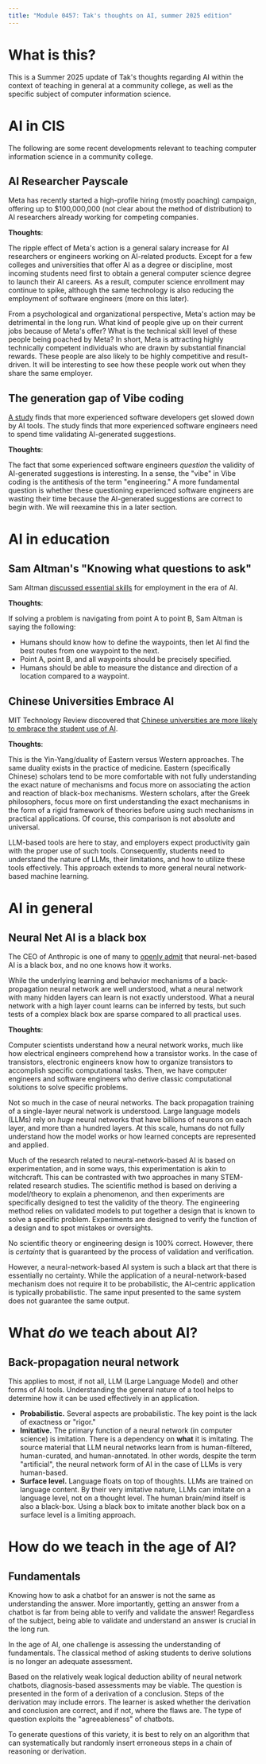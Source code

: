 ```yaml
---
title: "Module 0457: Tak's thoughts on AI, summer 2025 edition"
---
```


# What is this?

This is a Summer 2025 update of Tak's thoughts regarding AI within the context of teaching in general at a community college, as well as the specific subject of computer information science.

# AI in CIS

The following are some recent developments relevant to teaching computer information science in a community college.

## AI Researcher Payscale

Meta has recently started a high-profile hiring (mostly poaching) campaign, offering up to $100,000,000 (not clear about the method of distribution) to AI researchers already working for competing companies. 

**Thoughts**:

The ripple effect of Meta's action is a general salary increase for AI researchers or engineers working on AI-related products. Except for a few colleges and universities that offer AI as a degree or discipline, most incoming students need first to obtain a general computer science degree to launch their AI careers. As a result, computer science enrollment may continue to spike, although the same technology is also reducing the employment of software engineers (more on this later).

From a psychological and organizational perspective, Meta's action may be detrimental in the long run. What kind of people give up on their current jobs because of Meta's offer? What is the technical skill level of these people being poached by Meta? In short, Meta is attracting highly technically competent individuals who are drawn by substantial financial rewards. These people are also likely to be highly competitive and result-driven. It will be interesting to see how these people work out when they share the same employer.

## The generation gap of Vibe coding

[A study](https://www.reuters.com/business/ai-slows-down-some-experienced-software-developers-study-finds-2025-07-10/) finds that more experienced software developers get slowed down by AI tools. The study finds that more experienced software engineers need to spend time validating AI-generated suggestions. 

**Thoughts**:

The fact that some experienced software engineers *question* the validity of AI-generated suggestions is interesting. In a sense, the "vibe" in Vibe coding is the antithesis of the term "engineering." A more fundamental question is whether these questioning experienced software engineers are wasting their time because the AI-generated suggestions are correct to begin with. We will reexamine this in a later section.

# AI in education

## Sam Altman's "Knowing what questions to ask"

Sam Altman [discussed essential skills](https://www.windowscentral.com/software-apps/sam-altman-claims-knowing-what-questions-to-ask-trumps-raw-intelligence-as-ai-advances) for employment in the era of AI.

**Thoughts**:

If solving a problem is navigating from point A to point B, Sam Altman is saying the following:

* Humans should know how to define the waypoints, then let AI find the best routes from one waypoint to the next.
* Point A, point B, and all waypoints should be precisely specified.
* Humans should be able to measure the distance and direction of a location compared to a waypoint.

## Chinese Universities Embrace AI

MIT Technology Review discovered that [Chinese universities are more likely to embrace the student use of AI](https://www.technologyreview.com/2025/07/28/1120747/chinese-universities-ai-use/).

**Thoughts**:

This is the Yin-Yang/duality of Eastern versus Western approaches. The same duality exists in the practice of medicine. Eastern (specifically Chinese) scholars tend to be more comfortable with not fully understanding the exact nature of mechanisms and focus more on associating the action and reaction of black-box mechanisms. Western scholars, after the Greek philosophers, focus more on first understanding the exact mechanisms in the form of a rigid framework of theories before using such mechanisms in practical applications. Of course, this comparison is not absolute and universal.

LLM-based tools are here to stay, and employers expect productivity gain with the proper use of such tools. Consequently, students need to understand the nature of LLMs, their limitations, and how to utilize these tools effectively. This approach extends to more general neural network-based machine learning. 

# AI in general

## Neural Net AI is a black box

The CEO of Anthropic is one of many to [openly admit](https://www.thealgorithmicbridge.com/p/no-one-knows-how-ai-works) that neural-net-based AI is a black box, and no one knows how it works. 

While the underlying learning and behavior mechanisms of a back-propagation neural network are well understood, what a neural network with many hidden layers can learn is not exactly understood. What a neural network with a high layer count learns can be inferred by tests, but such tests of a complex black box are sparse compared to all practical uses.

**Thoughts**:

Computer scientists understand how a neural network works, much like how electrical engineers comprehend how a transistor works. In the case of transistors, electronic engineers know how to organize transistors to accomplish specific computational tasks. Then, we have computer engineers and software engineers who derive classic computational solutions to solve specific problems.

Not so much in the case of neural networks. The back propagation training of a single-layer neural network is understood. Large language models (LLMs) rely on *huge* neural networks that have billions of neurons on each layer, and more than a hundred layers. At this scale, humans do not fully understand how the model works or how learned concepts are represented and applied.

Much of the research related to neural-network-based AI is based on experimentation, and in some ways, this experimentation is akin to witchcraft. This can be contrasted with two approaches in many STEM-related research studies. The scientific method is based on deriving a model/theory to explain a phenomenon, and then experiments are specifically designed to test the validity of the theory. The engineering method relies on validated models to put together a design that is known to solve a specific problem. Experiments are designed to verify the function of a design and to spot mistakes or oversights.

No scientific theory or engineering design is 100% correct. However, there is *certainty* that is guaranteed by the process of validation and verification.

However, a neural-network-based AI system is such a black art that there is essentially no certainty. While the application of a neural-network-based mechanism does not require it to be probabilistic, the AI-centric application is typically probabilistic. The same input presented to the same system does not guarantee the same output.

# What *do* we teach about AI?

## Back-propagation neural network

This applies to most, if not all, LLM (Large Language Model) and other forms of AI tools. Understanding the general nature of a tool helps to determine how it can be used effectively in an application.

* **Probabilistic.** Several aspects are probabilistic. The key point is the lack of exactness or "rigor."
* **Imitative.** The primary function of a neural network (in computer science) is imitation. There is a dependency on **what** it is imitating. The source material that LLM neural networks learn from is human-filtered, human-curated, and human-annotated. In other words, despite the term "artificial", the neural network form of AI in the case of LLMs is very human-based.
* **Surface level.** Language floats on top of thoughts. LLMs are trained on language content. By their very imitative nature, LLMs can imitate on a language level, not on a thought level. The human brain/mind itself is also a black-box. Using a black box to imitate another black box on a surface level is a limiting approach.

# How do we teach in the age of AI?

## Fundamentals

Knowing how to ask a chatbot for an answer is not the same as understanding the answer. More importantly, getting an answer from a chatbot is far from being able to verify and validate the answer! Regardless of the subject, being able to validate and understand an answer is crucial in the long run.

In the age of AI, one challenge is assessing the understanding of fundamentals. The classical method of asking students to derive solutions is no longer an adequate assessment.

Based on the relatively weak logical deduction ability of neural network chatbots, diagnosis-based assessments may be viable. The question is presented in the form of a derivation of a conclusion. Steps of the derivation may include errors. The learner is asked whether the derivation and conclusion are correct, and if not, where the flaws are. The type of question exploits the "agreeableness" of chatbots.

To generate questions of this variety, it is best to rely on an algorithm that can systematically but randomly insert erroneous steps in a chain of reasoning or derivation.
